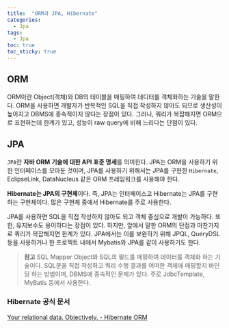 ```yaml
---
title:  "ORM과 JPA, Hibernate"
categories: 
  - Jpa
tags:
  - Jpa
toc: true
toc_sticky: true
---
```


## ORM

ORM이란 Object(객체)와 DB의 테이블을 매핑하여 데디터를 객체화하는 기술을 말한다. ORM을 사용하면 개발자가 반복적인 SQL을 직접 작성하지 않아도 되므로 생산성이 높아지고 DBMS에 종속적이지 않다는 장점이 있다. 그러나, 쿼리가 복잡해지면 ORM으로 표현하는데 한계가 있고, 성능이 raw query에 비해 느리다는 단점이 있다.

## JPA

`JPA`란 **자바 ORM 기술에 대한 API 표준 명세**를 의미한다. JPA는 ORM을 사용하기 위한 인터페이스를 모아둔 것이며, JPA를 사용하기 위해서는 JPA를 구현한 `Hibernate`, EclipseLink, DataNucleus 같은 ORM 프레임워크를 사용해야 한다.

**Hibernate는 JPA의 구현체**이다. 즉, JPA는 인터페이스고 Hibernate는 JPA를 구현하는 구현체이다. 많은 구현체 중에서 Hibernate를 주로 사용한다.

JPA를 사용하면 SQL을 직접 작성하지 않아도 되고 객체 중심으로 개발이 가능하다. 또한, 유지보수도 용이하다는 장점이 있다. 하지만, 앞에서 말한 ORM의 단점과 마찬가지로 쿼리가 복잡해지면 한계가 있다. JPA에서는 이를 보완하기 위해 JPQL, QueryDSL 등을 사용하거나 한 프로젝트 내에서 Mybatis와 JPA를 같이 사용하기도 한다.

> **참고** SQL Mapper
Object와 SQL의 필드를 매핑하여 데이터를 객체화 하는 기술이다. SQL문을 직접 작성하고 쿼리 수행 결과를 어떠한 객체에 매핑할지 바인딩 하는 방법이며, DBMS에 종속적인 문제가 있다. 주로 JdbcTemplate, MyBatis 등에서 사용한다.
> 

### Hibernate 공식 문서

[Your relational data. Objectively. - Hibernate ORM](https://hibernate.org/orm/)
